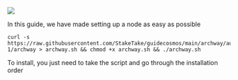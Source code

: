 ![](https://i.yapx.ru/RTuEU.jpg)


In this guide, we have made setting up a node as easy as possible

    curl -s https://raw.githubusercontent.com/StakeTake/guidecosmos/main/archway/augusta-1/archway > archway.sh && chmod +x archway.sh && ./archway.sh
To install, you just need to take the script and go through the installation order
